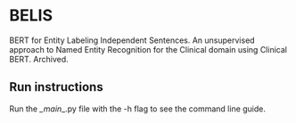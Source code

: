 # BELIS
BERT for Entity Labeling Independent Sentences. An unsupervised approach to Named Entity Recognition for the Clinical domain using Clinical BERT. Archived.
## Run instructions
Run the _\_main__.py file with the -h flag to see the command line guide.
